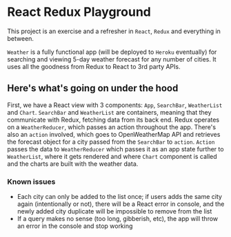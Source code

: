 # React Redux Playground

This project is an exercise and a refresher in `React`, `Redux` and everything in between. 

`Weather` is a fully functional app (will be deployed to `Heroku` eventually) for searching and viewing 5-day weather forecast for any number of cities. It uses all the goodness from Redux to React to 3rd party APIs.

## Here's what's going on under the hood
First, we have a React view with 3 components: `App`, `SearchBar`, `WeatherList` and `Chart`. `SearchBar` and `WeatherList` are containers, meaning that they communicate with Redux, fetching data from its back end. Redux operates on a `WeatherReducer`, which passes an action throughout the app. There's also an `action` involved, which goes to OpenWeatherMap API and retrieves the forecast object for a city passed from the `SearchBar` to `action`. `Action` passes the data to `WeatherReducer` which passes it as an app state further to `WeatherList`, where it gets rendered and where `Chart` component is called and the charts are built with the weather data. 

### Known issues

- Each city can only be added to the list once; if users adds the same city again (intentionally or not), there will be a React error in console, and the newly added city duplicate will be impossible to remove from the list
- If a query makes no sense (too long, gibberish, etc), the app will throw an error in the console and stop working
